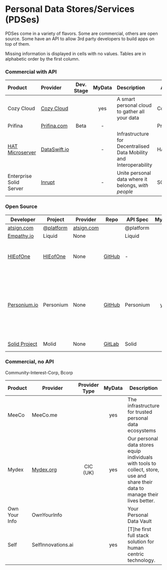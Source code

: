 # Personal Data Stores/Services (PDSes)

PDSes come in a variety of flavors. Some are commercial, others are open source. Some have an API to allow 3rd party developers to build apps on top of them. 

Missing information is displayed in cells with no values. Tables are in alphabetic order by the first column.

### Commercial with API

| Product                                            | Provider                                  | Dev. Stage | MyData | Description                                                  | API     |
| :------------------------------------------------- | :---------------------------------------- | :--------: | :----: | :----------------------------------------------------------- | ------- |
| Cozy Cloud                                         | [Cozy Cloud](https://cozy.io/en/)         |            |  yes   | A smart personal cloud to gather all your data               | Cozy    |
| Prifina                                            | [Prifina.com](http://Prifina.com)         |    Beta    |   -    |                                                              | Prifina |
| [HAT Microserver](https://www.hubofallthings.com/) | [DataSwift.io](https://www.dataswift.io/) |            |   -    | Infrastructure for Decentralised Data Mobility and Interoperability | HAT     |
| Enterprise Solid Server                            | [Inrupt](https://inrupt.com)              |            |   -    | Unite personal data where it belongs, *with people*          | SOLID   |

### Open Source

| Developer                                 | Project                           | Provider                         | Repo                                                         | API Spec  | MyData | Description                                                  | License    |
| ----------------------------------------- | --------------------------------- | -------------------------------- | ------------------------------------------------------------ | --------- | :----: | ------------------------------------------------------------ | ---------- |
| [atsign.com](https://atsign.com)          | [@platform](https://atsign.dev/)  | [atsign.com](https://atsign.com) |                                                              | @platform |   -    |                                                              |            |
| [Empathy.io](http://empathy.io)           | Liquid                            | None                             |                                                              | Liquid    |        |                                                              |            |
| [HIEofOne](https://hieofone.com/)         | [HIEofOne](https://hieofone.com/) | None                             | [GitHub](https://github.com/HIEofOne)                        | -         |   -    | Managing personal health information shouldn’t be so hard.   | MIT        |
| [Personium.io](https://personium.io)      | Personium                         | None                             | [GitHub](https://github.com/personium/)                      | Personium |  yes   | An interconnectable open source PDS (Personal Data Store) server envisioning world wide web of protected data APIs. | Apache 2.0 |
| [Solid Project](https://solidproject.org) | Molid                             | None                             | [GitLab](https://gitlab.com/angelo-v/molid-mock-solid-server) | Solid     |   -    | Mock Solid Server                                            | MIT        |

### Commercial, no API

Community-Interest-Corp, Bcorp

| Product       | Provider                        | Provider Type | MyData | Description                                                  |          |
| ------------- | ------------------------------- | :-----------: | :----: | ------------------------------------------------------------ | -------- |
| MeeCo         | MeeCo.me                        |               |  yes   | The infrastructure for trusted personal data ecosystems      |          |
| Mydex         | [Mydex.org](https://mydex.org/) |   CIC (UK)    |  yes   | Our personal data stores equip individuals with tools to collect, store, use and share their data to manage their lives better. |          |
| Own Your Info | OwnYourInfo                     |               |        | Your Personal Data Vault                                     | Freemium |
| Self          | SelfInnovations.ai              |               |  yes   | [T]he first full stack solution for human centric technology. |          |

